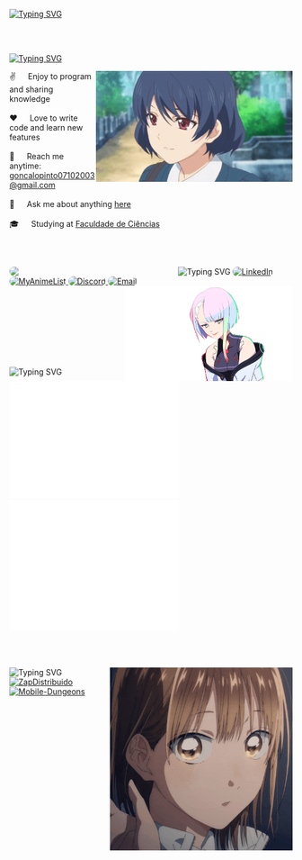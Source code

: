 <!-- Intro  -->
[![Typing SVG](https://readme-typing-svg.herokuapp.com?color=FF3670&size=35&center=true&vCenter=true&width=1000&lines=Welcome+to+my+GitHub+profile!;My+name+is+Gonçalo+Pinto;I'm+a+Software+Engineering+Student)](https://git.io/typing-svg)

<br><br>
<!-- About Section -->
[![Typing SVG](https://readme-typing-svg.demolab.com?font=Fira+Code&weight=600&duration=2000&pause=1000&color=7573F0&width=435&lines=%F0%9F%9A%80+About+me)](https://git.io/typing-svg)
 
<p>
 <img align="right" width="350" src="/assets/rui-tachibana.gif" alt="Coding gif" />
  
 ✌️ &emsp; Enjoy to program and sharing knowledge <br/><br/>
 ❤️ &emsp; Love to write code and learn new features<br/><br/>
 📧 &emsp; Reach me anytime: goncalopinto07102003@gmail.com<br/><br/>
 💬 &emsp; Ask me about anything [here](https://github.com/GoncaloP0710/GoncaloP0710/issues)<br/><br/>
 🎓 &emsp; Studying at [Faculdade de Ciências](https://ciencias.ulisboa.pt)

<br><br>
<!-- Connect with Me Section -->
<img src="https://readme-typing-svg.demolab.com?font=Fira+Code&weight=600&duration=2000&pause=1000&color=7573F0&width=435&lines=%F0%9F%93%A1+Connect+with+Me" alt="Typing SVG"/>

<img align="left" width="300" src="https://lanyard.kyrie25.dev/api/665648280146935839?useDisplayName=true&gradient=7573F0" style="border-radius: 10px;">

<a href="https://www.linkedin.com/in/gonçalo-pinto-9528ba301/" target="_blank">
  <img src="https://img.shields.io/badge/LinkedIn-0077B5?style=for-the-badge&logo=linkedin&logoColor=white" alt="LinkedIn" style="border-radius: 50px;"/>
</a>
<a href="https://myanimelist.net/profile/Goncalop0710" target="_blank">
  <img src="https://img.shields.io/badge/My%20Anime%20List-1DA1F2?style=for-the-badge&logo=myanimelist&logoColor=white" alt="MyAnimeList" style="border-radius: 50px;"/>
</a>
<a href="https://discord.com/users/665648280146935839" target="_blank">
  <img src="https://img.shields.io/badge/Discord-7289DA?style=for-the-badge&logo=discord&logoColor=white" alt="Discord" style="border-radius: 50px;"/>
</a>
<a href="mailto:goncalopinto07102003@gmail.com" target="_blank">
  <img src="https://img.shields.io/badge/Email-D14836?style=for-the-badge&logo=gmail&logoColor=white" alt="Email" style="border-radius: 50px;"/>
</a>

<img align="right" width="300" src="/assets/lucy.png" alt="cyberpunk" />

<br><br>
<br><br>

<br><br>
<!-- Tech Stats Section -->
<img src="https://readme-typing-svg.demolab.com?font=Fira+Code&weight=600&duration=2000&pause=1000&color=7573F0&width=435&lines=%F0%9F%92%BB+Tech+Stats" alt="Typing SVG"/>

<div>
  <img width="399" src="https://github.com/GoncaloP0710/GoncaloP0710/blob/main/metrics.plugin.isocalendar.svg" alt="" style="max-width: 60%;"/>
  <img width="399" src="https://github.com/GoncaloP0710/GoncaloP0710/blob/main/metrics.plugin.leetcode.svg" alt="" style="max-width: 60%;"/>
</div>

<br><br>
<!-- Open Source Projects Section -->
<img src="https://readme-typing-svg.demolab.com?font=Fira+Code&weight=600&duration=2000&pause=1000&color=7573F0&width=435&lines=%F0%9F%8F%86+Open+Source+Projects" alt="Typing SVG"/>

<!--
<img align="right" width="270" src="https://spotify-github-profile.kittinanx.com/api/view?uid=ou286nhno17axfcdx34hv7ea1&cover_image=true&theme=default&bar_color=ff0000&bar_color_cover=true" style="border-radius: 10px;"/>
-->

 <img align="right" width="325" src="/assets/ao-no-hako-blue-box.gif" alt="Coding gif" />

<div style="display: flex; flex-wrap: wrap; justify-content: space-between;">
  <a href="https://github.com/GoncaloP0710/ZapDistribuido">
    <img src="https://github-readme-stats.vercel.app/api/pin/?username=GoncaloP0710&repo=ZapDistribuido&border_color=7F3FBF&bg_color=0D1117&title_color=C9D1D9&text_color=8B949E&icon_color=7F3FBF" alt="ZapDistribuido" style="width: 49%; min-width: 300px;"/>
  </a>
  <a href="https://github.com/GoncaloP0710/Mobile-Dungeons.git">
    <img src="https://github-readme-stats.vercel.app/api/pin/?username=GoncaloP0710&repo=Mobile-Dungeons&border_color=7F3FBF&bg_color=0D1117&title_color=C9D1D9&text_color=8B949E&icon_color=7F3FBF" alt="Mobile-Dungeons" style="width: 49%; min-width: 300px;"/>
  </a>
</div>

<!--

<img src="https://readme-typing-svg.demolab.com?font=Fira+Code&weight=600&duration=2000&pause=1000&color=7573F0&width=435&lines=%F0%9F%8E%AE+Interests" alt="Typing SVG"/>

<div>
    <img align="left" width="550" src="https://github.com/GoncaloP0710/GoncaloP0710/blob/main/metrics.plugin.anilist.svg" alt="">
    <img align="left" width="550" src="https://github.com/GoncaloP0710/GoncaloP0710/blob/main/metrics.plugin.anilist.manga.svg" alt="">
    <img align="left" width="550" src="https://github.com/GoncaloP0710/GoncaloP0710/blob/main/metrics.plugin.anilist.characters.svg" alt="">
</div>

-->